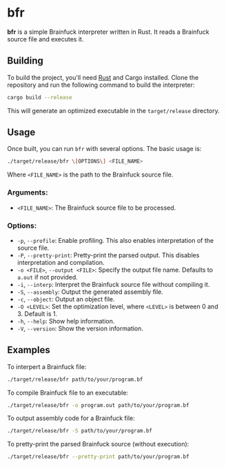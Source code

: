# bfr

**bfr** is a simple Brainfuck interpreter written in Rust. It reads a Brainfuck source file and executes it.

## Building

To build the project, you'll need [Rust](https://www.rust-lang.org/) and Cargo installed. Clone the repository and run the following command to build the interpreter:

```bash
cargo build --release
```

This will generate an optimized executable in the `target/release` directory.

## Usage

Once built, you can run `bfr` with several options. The basic usage is:

```bash
./target/release/bfr \[OPTIONS\] <FILE_NAME>
```
Where `<FILE_NAME>` is the path to the Brainfuck source file.

### Arguments:
- `<FILE_NAME>`: The Brainfuck source file to be processed.

### Options:
- `-p`, `--profile`: Enable profiling. This also enables interpretation of the source file.
- `-P`, `--pretty-print`: Pretty-print the parsed output. This disables interpretation and compilation.
- `-o <FILE>`, `--output <FILE>`: Specify the output file name. Defaults to `a.out` if not provided.
- `-i`, `--interp`: Interpret the Brainfuck source file without compiling it.
- `-S`, `--assembly`: Output the generated assembly file.
- `-c`, `--object`: Output an object file.
- `-O <LEVEL>`: Set the optimization level, where `<LEVEL>` is between 0 and 3. Default is 1.
- `-h`, `--help`: Show help information.
- `-V`, `--version`: Show the version information.

## Examples

To interpert a Brainfuck file:
```bash
./target/release/bfr path/to/your/program.bf
```

To compile Brainfuck file to an executable:
```bash
./target/release/bfr -o program.out path/to/your/program.bf
```

To output assembly code for a Brainfuck file:
```bash
./target/release/bfr -S path/to/your/program.bf
```

To pretty-print the parsed Brainfuck source (without execution):
```bash
./target/release/bfr --pretty-print path/to/your/program.bf
```
